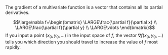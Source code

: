 The gradient of a multivariate function is a vector that contains all its partial derivatives.

$$\large\nabla f=\begin{bmatrix}
\LARGE\frac{\partial f}{\partial x} \\
\LARGE\frac{\partial f}{\partial y} \\
\LARGE\vdots
\end{bmatrix}$$
If you input a point $(x_0, y_0, ...)$ in the input space of $f$, the vector $\nabla f(x_0, y_0, ...)$ tells you which direction you should travel to increase the value of $f$ most rapidly.